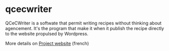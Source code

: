 # qcecwriter
QCeCWriter is a softwate that permit writing recipes without thinking about agencement. It's the program that make it when it publish the recipe directly to the website propulsed by Wordpress.

More details on [Project website](http://qcecwriter.conseilsencuisine.fr) (french)
